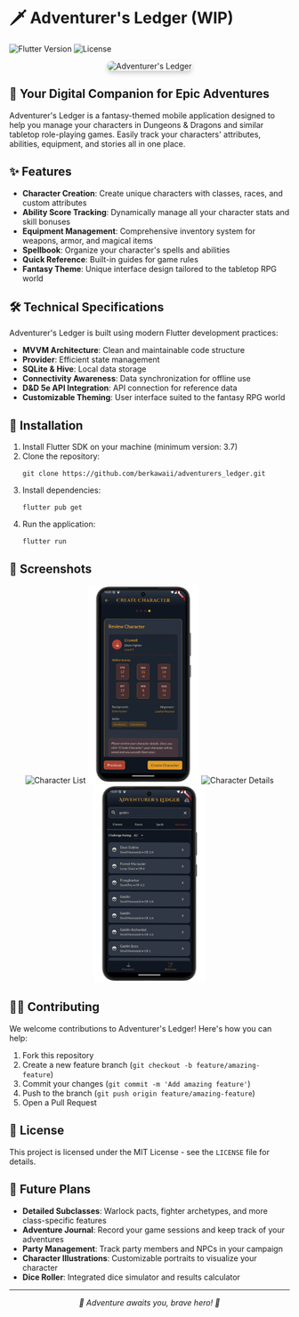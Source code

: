 # 🗡️ Adventurer's Ledger (WIP)

![Flutter Version](https://img.shields.io/badge/Flutter-3.7+-blue.svg)
![License](https://img.shields.io/badge/License-MIT-green.svg)

<p align="center">
  <img src="assets/images/fantasy_background.jpg" alt="Adventurer's Ledger" width="600" style="border-radius: 15px; box-shadow: 0 4px 8px rgba(0,0,0,0.2);" />
</p>

## 📜 Your Digital Companion for Epic Adventures

Adventurer's Ledger is a fantasy-themed mobile application designed to help you manage your characters in Dungeons & Dragons and similar tabletop role-playing games. Easily track your characters' attributes, abilities, equipment, and stories all in one place.

## ✨ Features

- **Character Creation**: Create unique characters with classes, races, and custom attributes
- **Ability Score Tracking**: Dynamically manage all your character stats and skill bonuses
- **Equipment Management**: Comprehensive inventory system for weapons, armor, and magical items
- **Spellbook**: Organize your character's spells and abilities
- **Quick Reference**: Built-in guides for game rules
- **Fantasy Theme**: Unique interface design tailored to the tabletop RPG world

## 🛠️ Technical Specifications

Adventurer's Ledger is built using modern Flutter development practices:

- **MVVM Architecture**: Clean and maintainable code structure
- **Provider**: Efficient state management
- **SQLite & Hive**: Local data storage
- **Connectivity Awareness**: Data synchronization for offline use
- **D&D 5e API Integration**: API connection for reference data
- **Customizable Theming**: User interface suited to the fantasy RPG world

## 🚀 Installation

1. Install Flutter SDK on your machine (minimum version: 3.7)
2. Clone the repository:
   ```
   git clone https://github.com/berkawaii/adventurers_ledger.git
   ```
3. Install dependencies:
   ```
   flutter pub get
   ```
4. Run the application:
   ```
   flutter run
   ```

## 📱 Screenshots

<p align="center">
  <img src="assets/screenshots/character_list.png" alt="Character List" width="200" />
  <img src="assets/screenshots/character_creation.png" alt="Character Creation" width="200" /> 
  <img src="assets/screenshots/character_details.png" alt="Character Details" width="200" />
  <img src="assets/screenshots/reference_guide.png" alt="Reference Guide" width="200" />
</p>

## 🧙‍♂️ Contributing

We welcome contributions to Adventurer's Ledger! Here's how you can help:

1. Fork this repository
2. Create a new feature branch (`git checkout -b feature/amazing-feature`)
3. Commit your changes (`git commit -m 'Add amazing feature'`)
4. Push to the branch (`git push origin feature/amazing-feature`)
5. Open a Pull Request

## 📄 License

This project is licensed under the MIT License - see the `LICENSE` file for details.

## 🔮 Future Plans

- **Detailed Subclasses**: Warlock pacts, fighter archetypes, and more class-specific features
- **Adventure Journal**: Record your game sessions and keep track of your adventures
- **Party Management**: Track party members and NPCs in your campaign
- **Character Illustrations**: Customizable portraits to visualize your character
- **Dice Roller**: Integrated dice simulator and results calculator

---

<p align="center">
  <i>🎲 Adventure awaits you, brave hero! 🎲</i>
</p>
